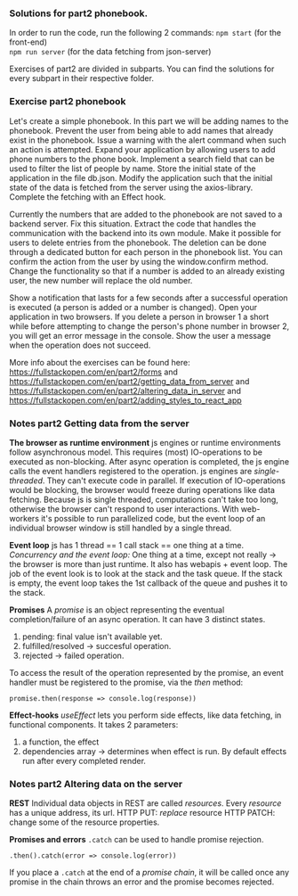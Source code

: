 ### Solutions for part2 phonebook.

In order to run the code, run the following 2 commands:
`npm start` (for the front-end)  
`npm run server` (for the data fetching from json-server)

Exercises of part2 are divided in subparts. You can find the solutions for every subpart in their respective folder.

### Exercise part2 phonebook

Let's create a simple phonebook. In this part we will be adding names to the phonebook.
Prevent the user from being able to add names that already exist in the phonebook. Issue a warning with the alert command when such an action is attempted.
Expand your application by allowing users to add phone numbers to the phone book.
Implement a search field that can be used to filter the list of people by name.
Store the initial state of the application in the file db.json. Modify the application such that the initial state of the data is fetched from the server using the axios-library. Complete the fetching with an Effect hook.

Currently the numbers that are added to the phonebook are not saved to a backend server. Fix this situation.
Extract the code that handles the communication with the backend into its own module.
Make it possible for users to delete entries from the phonebook. The deletion can be done through a dedicated button for each person in the phonebook list. You can confirm the action from the user by using the window.confirm method.
Change the functionality so that if a number is added to an already existing user, the new number will replace the old number.

Show a notification that lasts for a few seconds after a successful operation is executed (a person is added or a number is changed).
Open your application in two browsers. If you delete a person in browser 1 a short while before attempting to change the person's phone number in browser 2, you will get an error message in the console. Show the user a message when the operation does not succeed.

More info about the exercises can be found here: https://fullstackopen.com/en/part2/forms and https://fullstackopen.com/en/part2/getting_data_from_server and https://fullstackopen.com/en/part2/altering_data_in_server and https://fullstackopen.com/en/part2/adding_styles_to_react_app

### Notes part2 Getting data from the server

**The browser as runtime environment**
js engines or runtime environments follow asynchronous model. This requires (most) IO-operations to be executed as non-blocking. After async operation is completed, the js engine calls the event handlers registered to the operation. js engines are _single-threaded_. They can't execute code in parallel. If execution of IO-operations would be blocking, the browser would freeze during operations like data fetching.
Because js is single threaded, computations can't take too long, otherwise the browser can't respond to user interactions.
With web-workers it's possible to run parallelized code, but the event loop of an individual browser window is still handled by a single thread.

**Event loop**
js has 1 thread == 1 call stack == one thing at a time.
_Concurrency and the event loop:_ One thing at a time, except not really -> the browser is more than just runtime. It also has webapis + event loop. The job of the event look is to look at the stack and the task queue. If the stack is empty, the event loop takes the 1st callback of the queue and pushes it to the stack.

**Promises**
A _promise_ is an object representing the eventual completion/failure of an async operation. It can have 3 distinct states.

1. pending: final value isn't available yet.
2. fulfilled/resolved -> succesful operation.
3. rejected -> failed operation.

To access the result of the operation represented by the promise, an event handler must be registered to the promise, via the _then_ method:

```
promise.then(response => console.log(response))
```

**Effect-hooks**
_useEffect_ lets you perform side effects, like data fetching, in functional components.
It takes 2 parameters:

1. a function, the effect
2. dependencies array -> determines when effect is run.
   By default effects run after every completed render.

### Notes part2 Altering data on the server

**REST**
Individual data objects in REST are called _resources_.
Every _resource_ has a unique address, its url.
HTTP PUT: _replace_ resource
HTTP PATCH: change some of the resource properties.

**Promises and errors**
`.catch` can be used to handle promise rejection.

```
.then().catch(error => console.log(error))
```

If you place a `.catch` at the end of a _promise chain_, it will be called once any promise in the chain throws an error and the promise becomes rejected.
